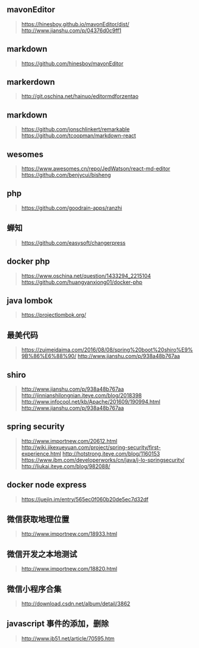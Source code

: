 ## mavonEditor
> https://hinesboy.github.io/mavonEditor/dist/
> http://www.jianshu.com/p/04376d0c9ff1
## markdown
> https://github.com/hinesboy/mavonEditor
## markerdown
> http://git.oschina.net/hainuo/editormdforzentao
## markdown
> https://github.com/jonschlinkert/remarkable
> https://github.com/tcoopman/markdown-react
## wesomes
> https://www.awesomes.cn/repo/JedWatson/react-md-editor
> https://github.com/benjycui/bisheng
## php
> https://github.com/goodrain-apps/ranzhi
## 蝉知
> https://github.com/easysoft/changerpress
## docker php
> https://www.oschina.net/question/1433294_2215104
> https://github.com/huangyanxiong01/docker-php
## java lombok
> https://projectlombok.org/
## 最美代码
> https://zuimeidaima.com/2016/08/08/spring%20boot%20shiro%E9%9B%86%E6%88%90/
> http://www.jianshu.com/p/938a48b767aa
## shiro
> http://www.jianshu.com/p/938a48b767aa
> http://jinnianshilongnian.iteye.com/blog/2018398
> http://www.infocool.net/kb/Apache/201609/190994.html
> http://www.jianshu.com/p/938a48b767aa
## spring security
> http://www.importnew.com/20612.html
> http://wiki.jikexueyuan.com/project/spring-security/first-experience.html
> http://hotstrong.iteye.com/blog/1160153
> https://www.ibm.com/developerworks/cn/java/j-lo-springsecurity/
> http://liukai.iteye.com/blog/982088/
## docker node express
> https://juejin.im/entry/565ec0f060b20de5ec7d32df
## 微信获取地理位置
> http://www.importnew.com/18933.html
## 微信开发之本地测试
> http://www.importnew.com/18820.html
## 微信小程序合集
> http://download.csdn.net/album/detail/3862
## javascript 事件的添加，删除
> http://www.jb51.net/article/70595.htm
